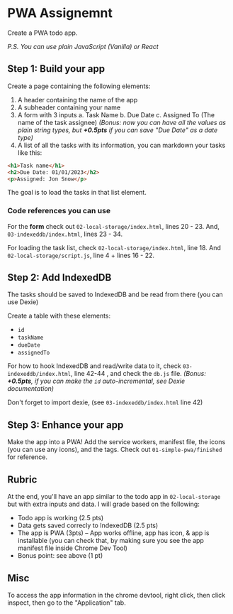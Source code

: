 # PWA Assignemnt
Create a PWA todo app.

*P.S. You can use plain JavaScript (Vanilla) or React*

## Step 1: Build your app
Create a page containing the following elements: 

1. A header containing the name of the app 
2. A subheader containing your name
3. A form with 3 inputs 
    a. Task Name
    b. Due Date
    c. Assigned To (The name of the task assignee)
    *(Bonus: now you can have all the values as plain string types, but **+0.5pts** if you can save "Due Date" as a date type)*
4. A list of all the tasks with its information, you can markdown your tasks like this: 
```html
<h1>Task name</h1>
<h2>Due Date: 01/01/2023</h2>
<p>Assigned: Jon Snow</p>
```
The goal is to load the tasks in that list element.

### Code references you can use
For the **form** check out `02-local-storage/index.html`, lines 20 - 23. And, `03-indexeddb/index.html`, lines 23 - 34.

For loading the task list, check `02-local-storage/index.html`, line 18. And `02-local-storage/script.js`, line 4 + lines 16 - 22.

## Step 2: Add IndexedDB
The tasks should be saved to IndexedDB and be read from there (you can use Dexie)

Create a table with these elements:
- `id`
- `taskName`
- `dueDate`
- `assignedTo`

For how to hook IndexedDB and read/write data to it, check `03-indexeddb/index.html`, line 42-44 , and check the `db.js` file.
*(Bonus: **+0.5pts**, if you can make the `id` auto-incremental, see Dexie documentation)*

Don't forget to import dexie, (see `03-indexeddb/index.html` line 42)

## Step 3: Enhance your app
Make the app into a PWA! Add the service workers, manifest file, the icons (you can use any icons), and the tags.
Check out `01-simple-pwa/finished` for reference.

## Rubric
At the end, you'll have an app similar to the todo app in `02-local-storage` but with extra inputs and data.
I will grade based on the following: 
- Todo app is working (2.5 pts)
- Data gets saved correcly to IndexedDB (2.5 pts)
- The app is PWA (3pts) – App works offline, app has icon, & app is installable (you can check that, by making sure you see the app manifest file inside Chrome Dev Tool) 
- Bonus point: see above (1 pt)

## Misc
To access the app information in the chrome devtool, right click, then click inspect, then go to the "Application" tab.

